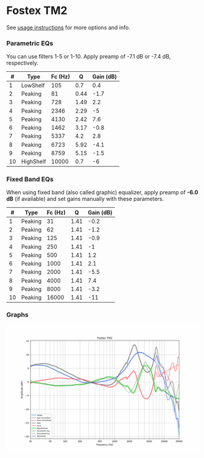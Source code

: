 # Fostex TM2
See [usage instructions](https://github.com/jaakkopasanen/AutoEq#usage) for more options and info.

### Parametric EQs
You can use filters 1-5 or 1-10. Apply preamp of -7.1 dB or -7.4 dB, respectively.

|   # | Type      |   Fc (Hz) |    Q |   Gain (dB) |
|-----|-----------|-----------|------|-------------|
|   1 | LowShelf  |       105 | 0.7  |         0.4 |
|   2 | Peaking   |        81 | 0.44 |        -1.7 |
|   3 | Peaking   |       728 | 1.49 |         2.2 |
|   4 | Peaking   |      2346 | 2.29 |        -5   |
|   5 | Peaking   |      4130 | 2.42 |         7.6 |
|   6 | Peaking   |      1462 | 3.17 |        -0.8 |
|   7 | Peaking   |      5337 | 4.2  |         2.8 |
|   8 | Peaking   |      6723 | 5.92 |        -4.1 |
|   9 | Peaking   |      8759 | 5.15 |        -1.5 |
|  10 | HighShelf |     10000 | 0.7  |        -6   |

### Fixed Band EQs
When using fixed band (also called graphic) equalizer, apply preamp of **-6.0 dB** (if available) and set gains manually with these parameters.

|   # | Type    |   Fc (Hz) |    Q |   Gain (dB) |
|-----|---------|-----------|------|-------------|
|   1 | Peaking |        31 | 1.41 |        -0.2 |
|   2 | Peaking |        62 | 1.41 |        -1.2 |
|   3 | Peaking |       125 | 1.41 |        -0.9 |
|   4 | Peaking |       250 | 1.41 |        -1   |
|   5 | Peaking |       500 | 1.41 |         1.2 |
|   6 | Peaking |      1000 | 1.41 |         2.1 |
|   7 | Peaking |      2000 | 1.41 |        -5.5 |
|   8 | Peaking |      4000 | 1.41 |         7.4 |
|   9 | Peaking |      8000 | 1.41 |        -3.2 |
|  10 | Peaking |     16000 | 1.41 |       -11   |

### Graphs
![](./Fostex%20TM2.png)
